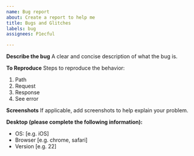 ```yaml
---
name: Bug report
about: Create a report to help me
title: Bugs and Glitches
labels: bug
assignees: P1ecful

---
```


**Describe the bug**
A clear and concise description of what the bug is.

**To Reproduce**
Steps to reproduce the behavior:
1. Path
2. Request
3. Response
4. See error

**Screenshots**
If applicable, add screenshots to help explain your problem.

**Desktop (please complete the following information):**
 - OS: [e.g. iOS]
 - Browser [e.g. chrome, safari]
 - Version [e.g. 22]
